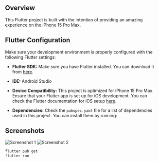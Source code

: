 
## Overview

This Flutter project is built with the intention of providing an amazing experience on the iPhone 15 Pro Max.

## Flutter Configuration

Make sure your development environment is properly configured with the following Flutter settings:

- **Flutter SDK:** Make sure you have Flutter installed. You can download it from [here](https://flutter.dev/docs/get-started/install).

- **IDE:** Android Studio

- **Device Compatibility:** This project is optimized for iPhone 15 Pro Max. Ensure that your Flutter app is set up for iOS development. You can check the Flutter documentation for iOS setup [here](https://flutter.dev/docs/get-started/install/macos#deploy-to-ios-devices).

- **Dependencies:** Check the `pubspec.yaml` file for a list of dependencies used in this project. You can install them by running:

## Screenshots

![Screenshot 1](https://github.com/SrithinAV/MacverinAssignment/tree/e7a7bd20e9eefd2818b48616f4bd812765b282c5/screenshots/screenshot1.png)
![Screenshot 2](https://github.com/SrithinAV/MacverinAssignment/tree/e7a7bd20e9eefd2818b48616f4bd812765b282c5/screenshots/screenshot2.png)

  ```bash
  flutter pub get
  flutter run


